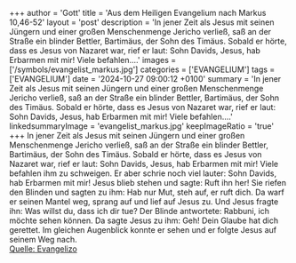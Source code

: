 +++
author = 'Gott'
title = 'Aus dem Heiligen Evangelium nach Markus 10,46-52'
layout = 'post'
description = 'In jener Zeit als Jesus mit seinen Jüngern und einer großen Menschenmenge Jericho verließ, saß an der Straße ein blinder Bettler, Bartimäus, der Sohn des Timäus. Sobald er hörte, dass es Jesus von Nazaret war, rief er laut: Sohn Davids, Jesus, hab Erbarmen mit mir! Viele befahlen....'
images = ['/symbols/evangelist_markus.jpg']
categories = ['EVANGELIUM']
tags = ['EVANGELIUM']
date = '2024-10-27 09:00:12 +0100'
summary = 'In jener Zeit als Jesus mit seinen Jüngern und einer großen Menschenmenge Jericho verließ, saß an der Straße ein blinder Bettler, Bartimäus, der Sohn des Timäus. Sobald er hörte, dass es Jesus von Nazaret war, rief er laut: Sohn Davids, Jesus, hab Erbarmen mit mir! Viele befahlen....'
linkedsummaryImage = 'evangelist_markus.jpg'
keepImageRatio = 'true'
+++
In jener Zeit als Jesus mit seinen Jüngern und einer großen Menschenmenge Jericho verließ, saß an der Straße ein blinder Bettler, Bartimäus, der Sohn des Timäus.
Sobald er hörte, dass es Jesus von Nazaret war, rief er laut: Sohn Davids, Jesus, hab Erbarmen mit mir!
Viele befahlen ihm zu schweigen.<!--more--> Er aber schrie noch viel lauter: Sohn Davids, hab Erbarmen mit mir!
Jesus blieb stehen und sagte: Ruft ihn her! Sie riefen den Blinden und sagten zu ihm: Hab nur Mut, steh auf, er ruft dich.
Da warf er seinen Mantel weg, sprang auf und lief auf Jesus zu.
Und Jesus fragte ihn: Was willst du, dass ich dir tue? Der Blinde antwortete: Rabbuni, ich möchte sehen können.
Da sagte Jesus zu ihm: Geh! Dein Glaube hat dich gerettet. Im gleichen Augenblick konnte er sehen und er folgte Jesus auf seinem Weg nach.<br> [Quelle: Evangelizo](https://evangeliumtagfuertag.org/DE/gospel)
